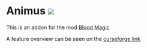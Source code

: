# Animus [![](http://cf.way2muchnoise.eu/full_animus_downloads.svg)](https://minecraft.curseforge.com/projects/animus)
This is an addon for the mod [Blood Magic](https://github.com/WayofTime/BloodMagic/)

A feature overview can be seen on the [curseforge link](https://minecraft.curseforge.com/projects/animus)
